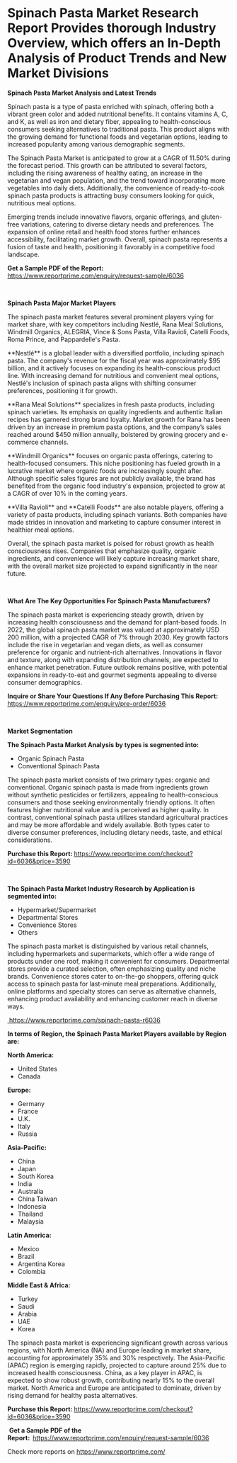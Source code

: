 <p><h1>Spinach Pasta Market Research Report Provides thorough Industry Overview, which offers an In-Depth Analysis of Product Trends and New Market Divisions</h1></p><p><strong>Spinach Pasta Market Analysis and Latest Trends</strong></p>
<p><p>Spinach pasta is a type of pasta enriched with spinach, offering both a vibrant green color and added nutritional benefits. It contains vitamins A, C, and K, as well as iron and dietary fiber, appealing to health-conscious consumers seeking alternatives to traditional pasta. This product aligns with the growing demand for functional foods and vegetarian options, leading to increased popularity among various demographic segments.</p><p>The Spinach Pasta Market is anticipated to grow at a CAGR of 11.50% during the forecast period. This growth can be attributed to several factors, including the rising awareness of healthy eating, an increase in the vegetarian and vegan population, and the trend toward incorporating more vegetables into daily diets. Additionally, the convenience of ready-to-cook spinach pasta products is attracting busy consumers looking for quick, nutritious meal options.</p><p>Emerging trends include innovative flavors, organic offerings, and gluten-free variations, catering to diverse dietary needs and preferences. The expansion of online retail and health food stores further enhances accessibility, facilitating market growth. Overall, spinach pasta represents a fusion of taste and health, positioning it favorably in a competitive food landscape.</p></p>
<p><strong>Get a Sample PDF of the Report:&nbsp;</strong> <a href="https://www.reportprime.com/enquiry/request-sample/6036?utm_campaign=3516&utm_medium=2&utm_source=Github&utm_content=ia&utm_term=19032025&utm_id=spinach-pasta">https://www.reportprime.com/enquiry/request-sample/6036</a></p>
<p>&nbsp;</p>
<p><strong>Spinach Pasta Major Market Players</strong></p>
<p><p>The spinach pasta market features several prominent players vying for market share, with key competitors including Nestlé, Rana Meal Solutions, Windmill Organics, ALEGRIA, Vince & Sons Pasta, Villa Ravioli, Catelli Foods, Roma Prince, and Pappardelle's Pasta. </p><p>**Nestlé** is a global leader with a diversified portfolio, including spinach pasta. The company's revenue for the fiscal year was approximately $95 billion, and it actively focuses on expanding its health-conscious product line. With increasing demand for nutritious and convenient meal options, Nestlé's inclusion of spinach pasta aligns with shifting consumer preferences, positioning it for growth.</p><p>**Rana Meal Solutions** specializes in fresh pasta products, including spinach varieties. Its emphasis on quality ingredients and authentic Italian recipes has garnered strong brand loyalty. Market growth for Rana has been driven by an increase in premium pasta options, and the company’s sales reached around $450 million annually, bolstered by growing grocery and e-commerce channels.</p><p>**Windmill Organics** focuses on organic pasta offerings, catering to health-focused consumers. This niche positioning has fueled growth in a lucrative market where organic foods are increasingly sought after. Although specific sales figures are not publicly available, the brand has benefited from the organic food industry's expansion, projected to grow at a CAGR of over 10% in the coming years.</p><p>**Villa Ravioli** and **Catelli Foods** are also notable players, offering a variety of pasta products, including spinach variants. Both companies have made strides in innovation and marketing to capture consumer interest in healthier meal options.</p><p>Overall, the spinach pasta market is poised for robust growth as health consciousness rises. Companies that emphasize quality, organic ingredients, and convenience will likely capture increasing market share, with the overall market size projected to expand significantly in the near future.</p></p>
<p>&nbsp;</p>
<p><strong>What Are The Key Opportunities For Spinach Pasta Manufacturers?</strong></p>
<p><p>The spinach pasta market is experiencing steady growth, driven by increasing health consciousness and the demand for plant-based foods. In 2022, the global spinach pasta market was valued at approximately USD 200 million, with a projected CAGR of 7% through 2030. Key growth factors include the rise in vegetarian and vegan diets, as well as consumer preference for organic and nutrient-rich alternatives. Innovations in flavor and texture, along with expanding distribution channels, are expected to enhance market penetration. Future outlook remains positive, with potential expansions in ready-to-eat and gourmet segments appealing to diverse consumer demographics.</p></p>
<p><strong>Inquire or Share Your Questions If Any Before Purchasing This Report:</strong> <a href="https://www.reportprime.com/enquiry/pre-order/6036?utm_campaign=3516&utm_medium=2&utm_source=Github&utm_content=ia&utm_term=19032025&utm_id=spinach-pasta">https://www.reportprime.com/enquiry/pre-order/6036</a></p>
<p>&nbsp;</p>
<p><strong>Market Segmentation</strong></p>
<p><strong>The Spinach Pasta Market Analysis by types is segmented into:</strong></p>
<p><ul><li>Organic Spinach Pasta</li><li>Conventional Spinach Pasta</li></ul></p>
<p><p>The spinach pasta market consists of two primary types: organic and conventional. Organic spinach pasta is made from ingredients grown without synthetic pesticides or fertilizers, appealing to health-conscious consumers and those seeking environmentally friendly options. It often features higher nutritional value and is perceived as higher quality. In contrast, conventional spinach pasta utilizes standard agricultural practices and may be more affordable and widely available. Both types cater to diverse consumer preferences, including dietary needs, taste, and ethical considerations.</p></p>
<p><strong>Purchase this Report:&nbsp;</strong><a href="https://www.reportprime.com/checkout?id=6036&price=3590&utm_campaign=3516&utm_medium=2&utm_source=Github&utm_content=ia&utm_term=19032025&utm_id=spinach-pasta">https://www.reportprime.com/checkout?id=6036&price=3590</a></p>
<p>&nbsp;</p>
<p><strong>The Spinach Pasta Market Industry Research by Application is segmented into:</strong></p>
<p><ul><li>Hypermarket/Supermarket</li><li>Departmental Stores</li><li>Convenience Stores</li><li>Others</li></ul></p>
<p><p>The spinach pasta market is distinguished by various retail channels, including hypermarkets and supermarkets, which offer a wide range of products under one roof, making it convenient for consumers. Departmental stores provide a curated selection, often emphasizing quality and niche brands. Convenience stores cater to on-the-go shoppers, offering quick access to spinach pasta for last-minute meal preparations. Additionally, online platforms and specialty stores can serve as alternative channels, enhancing product availability and enhancing customer reach in diverse ways.</p></p>
<p><a href="https://www.reportprime.com/spinach-pasta-r6036?utm_campaign=3516&utm_medium=2&utm_source=Github&utm_content=ia&utm_term=19032025&utm_id=spinach-pasta">&nbsp;https://www.reportprime.com/spinach-pasta-r6036</a></p>
<p><strong>In terms of Region, the Spinach Pasta Market Players available by Region are:</strong></p>
<p>
    <p> <strong> North America: </strong>
        <ul>
            <li>United States</li>
            <li>Canada</li>
        </ul>
        </p> 
    <p> <strong> Europe: </strong>
        <ul>
            <li>Germany</li>
            <li>France</li>
            <li>U.K.</li>
            <li>Italy</li>
            <li>Russia</li>
        </ul>
        </p> 
    <p> <strong> Asia-Pacific: </strong>
        <ul>
            <li>China</li>
            <li>Japan</li>
            <li>South Korea</li>
            <li>India</li>
            <li>Australia</li>
            <li>China Taiwan</li>
            <li>Indonesia</li>
            <li>Thailand</li>
            <li>Malaysia</li>
        </ul>
        </p> 
    <p> <strong> Latin America: </strong>
        <ul>
            <li>Mexico</li>
            <li>Brazil</li>
            <li>Argentina Korea</li>
            <li>Colombia</li>
        </ul>
        </p> 
    <p> <strong> Middle East & Africa: </strong>
        <ul>
            <li>Turkey</li>
            <li>Saudi</li>
            <li>Arabia</li>
            <li>UAE</li>
            <li>Korea</li>
        </ul>
    </p>
    </p>
<p><p>The spinach pasta market is experiencing significant growth across various regions, with North America (NA) and Europe leading in market share, accounting for approximately 35% and 30% respectively. The Asia-Pacific (APAC) region is emerging rapidly, projected to capture around 25% due to increased health consciousness. China, as a key player in APAC, is expected to show robust growth, contributing nearly 15% to the overall market. North America and Europe are anticipated to dominate, driven by rising demand for healthy pasta alternatives.</p></p>
<p><strong>Purchase this Report: </strong><a href="https://www.reportprime.com/checkout?id=6036&price=3590&utm_campaign=3516&utm_medium=2&utm_source=Github&utm_content=ia&utm_term=19032025&utm_id=spinach-pasta">https://www.reportprime.com/checkout?id=6036&price=3590</a></p>
<p>&nbsp;<strong>Get a Sample PDF of the Report:&nbsp;&nbsp;</strong><a href="https://www.reportprime.com/enquiry/request-sample/6036?utm_campaign=3516&utm_medium=2&utm_source=Github&utm_content=ia&utm_term=19032025&utm_id=spinach-pasta">https://www.reportprime.com/enquiry/request-sample/6036</a></p>
<p><strong></strong></p>
<p>Check more reports on <a href="https://www.reportprime.com/?utm_campaign=3516&utm_medium=2&utm_source=Github&utm_content=ia&utm_term=19032025&utm_id=spinach-pasta">https://www.reportprime.com/</a></p>